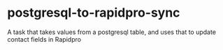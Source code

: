 # postgresql-to-rapidpro-sync
A task that takes values from a postgresql table, and uses that to update contact fields in Rapidpro
